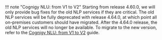 !!! note "Cognigy NLU: from V1 to V2"
    Starting from release 4.60.0, we will only provide bug fixes for the old NLP services if they are critical. The old NLP services will be fully deprecated with release 4.64.0, at which point all on-premises customers should have migrated. After the 4.64.0 release, the old NLP services will no longer be available. To migrate to the new version, refer to the [Cognigy NLU: from V1 to V2](https://docs.cognigy.com/ai/installation/migration/from-nlu-v1-to-v2-migration/) guide.



